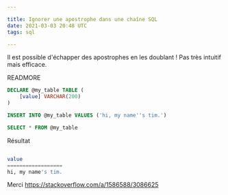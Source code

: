 ```yaml
---

title: Ignorer une apostrophe dans une chaîne SQL
date: 2021-03-03 20:48 UTC
tags: sql

---
```


Il est possible d'échapper des apostrophes en les doublant ! Pas très intuitif mais efficace.

READMORE

```sql
DECLARE @my_table TABLE (
    [value] VARCHAR(200)
)

INSERT INTO @my_table VALUES ('hi, my name''s tim.')

SELECT * FROM @my_table
```

Résultat

```sql

value
==================
hi, my name's tim.

```

Merci https://stackoverflow.com/a/1586588/3086625


